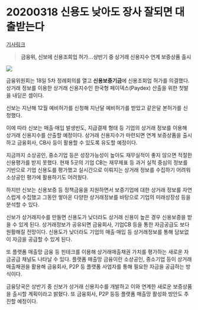 # 20200318 신용도 낮아도 장사 잘되면 대출받는다

[기사링크](<https://news.naver.com/main/read.nhn?mode=LS2D&mid=shm&sid1=101&sid2=259&oid=008&aid=0004378543>)



> **금융위, 신보에 신용조회업 허가…상반기 중 상거래 신용지수 연계 보증상품 출시**



![](https://imgnews.pstatic.net/image/008/2020/03/18/0004378543_001_20200318162401929.jpg?type=w647)



  금융위원회는 18일 5차 정례회의를 열고 **신용보증기금**에 신용조회업 허가를 의결했다. 상거래 정보를 이용한 상거래 신용지수인 한국형 페이덱스(Paydex) 산출을 위한 첫발을 내딛은 셈이다.



신보는 지난해 12월 예비허가를 신청해 지난달 예비허가를 받았고 같은달 본허가를 신청했다.



이에 따라 신보는 매출·매입 발생빈도, 지급결제 형태 등 기업의 상거래 정보를 이용해 상거래 신용지수를 산출할 예정이다. 상거래 신용지수가 마련되면 연계 보증상품을 출시하고 금융회사, CB사 등이 활용할 수 있도록 유도할 예정이다.



지금까지 소상공인, 중소기업 등은 성장가능성이 높아도 재무실적이 좋지 않으면 적절한 신용평가를 받지 못했다. 현재 5곳의 기업 CB는 재무제표 등 과거 실적 중심의 정보를 기반으로 기업 신용도를 평가했고 실시간으로 이뤄지는 상거래 정보를 수집하기 어려워 소상공인 평가에 활용하기도 어려웠다.



하지만 신보는 신용보증 등 정책금융을 지원하면서 보증기업에 대한 상거래 정보를 자연스럽게 수집했고 그동안 쌓아온 다양한 상거래정보를 바탕으로 기업의 미래성장성 등을 분석할 수 있다.



신보가 상거래지수를 만들면 신용도가 낮더라도 상거래 신용이 높은 경우 신용보증을 받을 수 있게 된다. 상거래정보가 공유되면 금융회사, 기업CB 등을 통한 자금공급도 보다 원활해질 전망이다. 신용도가 낮더라도 기업의 매출·매입 등 상거래정보를 통해 담보없이 자금을 공급할 수 있게 된다.



또 플랫폼 매출망 금융 등 핀테크를 이용해 상거래매출채권 가치를 평가하는 새로운 자금공급 채널도 나타날 수 있다. 플랫폼 매출망 금융이란 소상공인, 중소기업 등이 상거래매출채권을 활용해 금융회사, P2P 등 플랫폼 사업자를 통해 필요한 자금을 공급하는 방식이다.



금융당국은 상반기 중 신보가 상거래 신용지수를 개발하고 이와 연계한 새로운 보증상품을 출시할 계획이라고 밝혔다. 또 금융회사, P2P 등등 플랫폼 매출망 활성화 방안도 추진할 예정이다.  